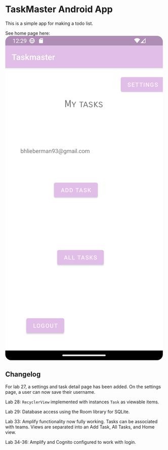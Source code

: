 # TaskMaster Android App

This is a simple app for making a todo list.

See home page here: ![Home page](../screenshots/lab-36.png)

## Changelog

For lab 27, a settings and task detail page has been added. On the settings page, a user can now save their username.

Lab 28: `RecyclerView` implemented with instances `Task` as viewable items. 

Lab 29: Database access using the Room library for SQLite.

Lab 33: Amplify functionality now fully working. Tasks can be associated with teams. Views are separated into an Add Task, All Tasks, and Home view.

Lab 34-36: Amplify and Cognito configured to work with login.